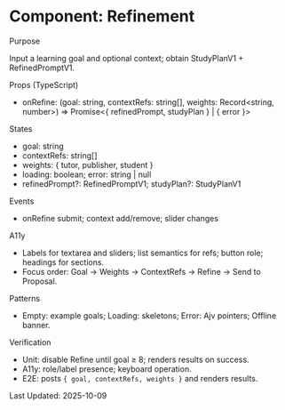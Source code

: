 # Component: Refinement

Purpose

Input a learning goal and optional context; obtain StudyPlanV1 + RefinedPromptV1.

Props (TypeScript)

- onRefine: (goal: string, contextRefs: string[], weights: Record<string, number>) => Promise<{ refinedPrompt, studyPlan } | { error }>

States

- goal: string
- contextRefs: string[]
- weights: { tutor, publisher, student }
- loading: boolean; error: string | null
- refinedPrompt?: RefinedPromptV1; studyPlan?: StudyPlanV1

Events

- onRefine submit; context add/remove; slider changes

A11y

- Labels for textarea and sliders; list semantics for refs; button role; headings for sections.
- Focus order: Goal → Weights → ContextRefs → Refine → Send to Proposal.

Patterns

- Empty: example goals; Loading: skeletons; Error: Ajv pointers; Offline banner.

Verification

- Unit: disable Refine until goal ≥ 8; renders results on success.
- A11y: role/label presence; keyboard operation.
- E2E: posts `{ goal, contextRefs, weights }` and renders results.

Last Updated: 2025-10-09

